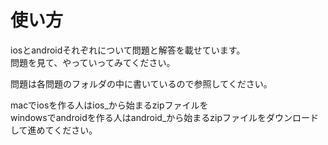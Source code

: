 # 使い方
iosとandroidそれぞれについて問題と解答を載せています。  
問題を見て、やっていってみてください。  
  
問題は各問題のフォルダの中に書いているので参照してください。  
  
macでiosを作る人はios_から始まるzipファイルを  
windowsでandroidを作る人はandroid_から始まるzipファイルをダウンロードして進めてください。
